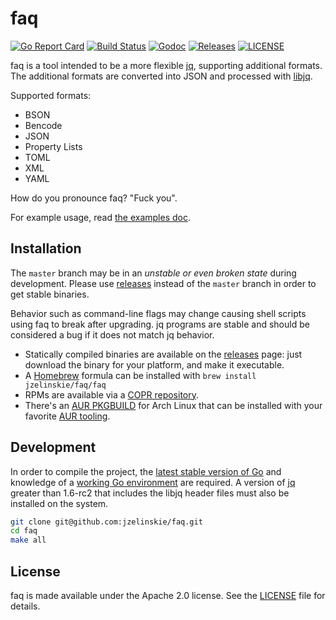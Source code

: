 # faq

[![Go Report Card](https://goreportcard.com/badge/github.com/jzelinskie/faq?style=flat-square)](https://goreportcard.com/report/github.com/jzelinskie/faq)
[![Build Status](https://github.com/jzelinskie/faq/workflows/Build%20&%20Test/badge.svg)](https://github.com/jzelinskie/faq/actions)
[![Godoc](https://img.shields.io/badge/go-documentation-blue.svg?style=flat-square)](https://pkg.go.dev/github.com/jzelinskie/faq)
[![Releases](https://img.shields.io/github/release/jzelinskie/faq/all.svg?style=flat-square)](https://github.com/jzelinskie/faq/releases)
[![LICENSE](https://img.shields.io/github/license/jzelinskie/faq.svg?style=flat-square)](https://github.com/coreos/etcd/blob/master/LICENSE)

faq is a tool intended to be a more flexible [jq], supporting additional formats.
The additional formats are converted into JSON and processed with [libjq].

Supported formats:
- BSON
- Bencode
- JSON
- Property Lists
- TOML
- XML
- YAML

How do you pronounce faq? "Fuck you".

For example usage, read [the examples doc].

[releases]: https://github.com/jzelinskie/faq/releases
[jq]: https://github.com/stedolan/jq
[libjq]: https://github.com/stedolan/jq/wiki/C-API:-libjq
[the examples doc]: /docs/examples.md

## Installation

The `master` branch may be in an *unstable or even broken state* during development.
Please use [releases] instead of the `master` branch in order to get stable binaries.

Behavior such as command-line flags may change causing shell scripts using faq to break after upgrading.
jq programs are stable and should be considered a bug if it does not match jq behavior.

- Statically compiled binaries are available on the [releases] page: just download the binary for your platform, and make it executable.
- A [Homebrew] formula can be installed with `brew install jzelinskie/faq/faq`
- RPMs are available via a [COPR repository]. 
- There's an [AUR PKGBUILD] for Arch Linux that can be installed with your favorite [AUR tooling].

[Homebrew]: https://brew.sh
[COPR repository]: https://copr.fedorainfracloud.org/coprs/ecnahc515/faq
[AUR PKGBUILD]: https://aur.archlinux.org/packages/faq/
[AUR tooling]: https://wiki.archlinux.org/index.php/AUR_helpers

## Development

In order to compile the project, the [latest stable version of Go] and knowledge of a [working Go environment] are required.
A version of [jq] greater than 1.6-rc2 that includes the libjq header files must also be installed on the system.

```sh
git clone git@github.com:jzelinskie/faq.git
cd faq
make all
```

[latest stable version of Go]: https://golang.org/dl
[working Go environment]: https://golang.org/doc/code.html
[jq]: https://stedolan.github.io/jq

## License

faq is made available under the Apache 2.0 license.
See the [LICENSE](LICENSE) file for details.
